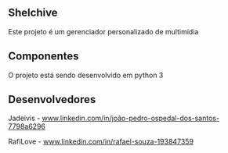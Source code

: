 ## Shelchive
Este projeto é um gerenciador personalizado de multimídia

## Componentes
O projeto está sendo desenvolvido em python 3

## Desenvolvedores
Jadeivis - www.linkedin.com/in/joão-pedro-ospedal-dos-santos-7798a6296

RafiLove - www.linkedin.com/in/rafael-souza-193847359
